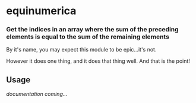 # equinumerica
### Get the indices in an array where the sum of the preceding elements is equal to the sum of the remaining elements

By it's name, you may expect this module to be epic...it's not.

However it does one thing, and it does that thing well. And that is the point!

## Usage

_documentation coming..._




